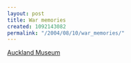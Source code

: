 ```yaml
---
layout: post
title: War memories
created: 1092143082
permalink: "/2004/08/10/war_memories/"
---
```

[Auckland Museum](http://www.aucklandmuseum.com/)
